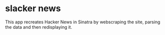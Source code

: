 # slacker news

This app recreates Hacker News in Sinatra by webscraping the site, parsing the data and then redisplaying it.
